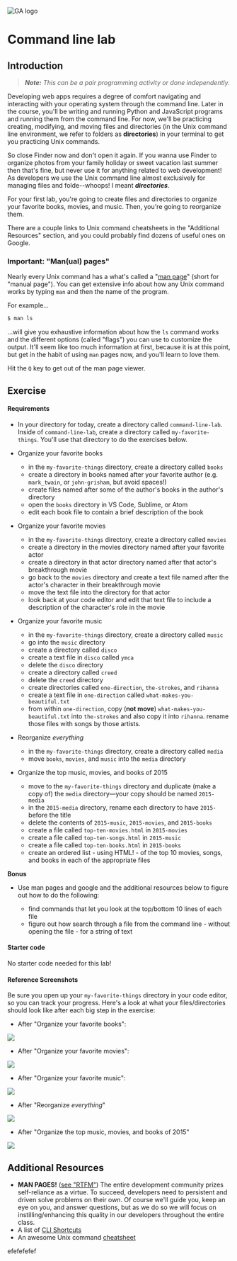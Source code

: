 ![GA logo](https://camo.githubusercontent.com/6ce15b81c1f06d716d753a61f5db22375fa684da/68747470733a2f2f67612d646173682e73332e616d617a6f6e6177732e636f6d2f70726f64756374696f6e2f6173736574732f6c6f676f2d39663838616536633963333837313639306533333238306663663535376633332e706e67)

# Command line lab

## Introduction

> ***Note:*** _This can be a pair programming activity or done independently._

Developing web apps requires a degree of comfort navigating and interacting with your operating system through the command line. Later in the course, you'll be writing and running Python and JavaScript programs and running them from the command line.  For now, we'll be practicing creating, modifying, and moving files and directories (in the Unix command line environment, we refer to folders as **directories**) in your terminal to get you practicing Unix commands. 

So close Finder now and don't open it again.  If you wanna use Finder to organize photos from your family holiday or sweet vacation last summer then that's fine, but never use it for anything related to web development!  As developers we use the Unix command line almost exclusively for managing files and folde--whoops! I meant ***directories***.  

For your first lab, you're going to create files and directories to organize your favorite books, movies, and music. Then, you're going to reorganize them.

There are a couple links to Unix command cheatsheets in the "Additional Resources" section, and you could probably find dozens of useful ones on Google.

### Important: "Man(ual) pages" 

Nearly every Unix command has a what's called a "[man page](https://en.wikipedia.org/wiki/Man_page)" (short for "manual page").  You can get extensive info about how any Unix command works by typing `man` and then the name of the program. 

For example...

```bash
$ man ls
```

...will give you exhaustive information about how the `ls` command works and the different options (called "flags") you can use to customize the output.  It'll seem like too much information at first, because it is at this point, but get in the habit of using `man` pages now, and you'll learn to love them.

Hit the `Q` key to get out of the man page viewer.


## Exercise

#### Requirements

- In your directory for today, create a directory called `command-line-lab`. Inside of `command-line-lab`, create a directory called `my-favorite-things`. You'll use that directory to do the exercises below.

- Organize your favorite books
  - in the `my-favorite-things` directory, create a directory called `books`
  - create a directory in books named after your favorite author (e.g. `mark_twain`, or `john-grisham`, but avoid spaces!)
  - create files named after some of the author's books in the author's directory
  - open the `books` directory in VS Code, Sublime, or Atom
  - edit each book file to contain a brief description of the book


- Organize your favorite movies

  - in the `my-favorite-things` directory, create a directory called `movies`
  - create a directory in the movies directory named after your favorite actor
  - create a directory in that actor directory named after that actor's breakthrough movie
  - go back to the `movies` directory and create a text file named after the actor's character in their breakthrough movie
  - move the text file into the directory for that actor
  - look back at your code editor and edit that text file to include a description of the character's role in the movie


- Organize your favorite music

  - in the `my-favorite-things` directory, create a directory called `music`
  - go into the `music` directory
  - create a directory called `disco`
  - create a text file in `disco` called `ymca`
  - delete the `disco` directory
  - create a directory called `creed`
  - delete the `creed` directory
  - create directories called `one-direction`, `the-strokes`, and `rihanna`
  - create a text file in `one-direction` called `what-makes-you-beautiful.txt`
  - from within `one-direction`, copy (**not move**) `what-makes-you-beautiful.txt` into `the-strokes` and also copy it into `rihanna`. rename those files with songs by those artists.


- Reorganize _everything_

  - in the `my-favorite-things` directory, create a directory called `media`
  - move `books`, `movies`, and `music` into the `media` directory


- Organize the top music, movies, and books of 2015

  - move to the `my-favorite-things` directory and duplicate (make a copy of) the `media` directory—your copy should be named `2015-media`
  - in the `2015-media` directory, rename each directory to have `2015-` before the title
  - delete the contents of `2015-music`, `2015-movies`, and `2015-books`
  - create a file called `top-ten-movies.html` in `2015-movies`
  - create a file called `top-ten-songs.html` in `2015-music`
  - create a file called `top-ten-books.html` in `2015-books`
  - create an ordered list - using HTML! - of the top 10 movies, songs, and books in each of the appropriate files

**Bonus**

- Use man pages and google and the additional resources below to figure out how to do the following:

  - find commands that let you look at the top/bottom 10 lines of each file
  - figure out how search through a file from the command line - without opening the file - for a string of text

#### Starter code

No starter code needed for this lab!

#### Reference Screenshots

Be sure you open up your `my-favorite-things` directory in your code editor, so you can track your progress. Here's a look at what your files/directories should look like after each big step in the exercise:

- After "Organize your favorite books":

![](https://i.imgur.com/ySAjOeO.png)

- After "Organize your favorite movies":

![](https://i.imgur.com/h8WcyVE.png)

- After "Organize your favorite music":

![](https://i.imgur.com/T4E3eAg.png)

- After "Reorganize _everything_"

![](https://i.imgur.com/GEoIps9.png)

- After "Organize the top music, movies, and books of 2015"

![](https://i.imgur.com/EM2m8mL.png)


## Additional Resources

- **MAN PAGES!** ([see "RTFM"](https://en.wikipedia.org/wiki/RTFM)) The entire development community prizes self-reliance as a virtue. To succeed, developers need to persistent and driven solve problems on their own. Of course we'll guide you, keep an eye on you, and answer questions, but as we do so we will focus on instilling/enhancing this quality in our developers throughout the entire class.
- A list of [CLI Shortcuts](https://gist.github.com/alexpchin/01caa027b825d5f98871)
- An awesome Unix command [cheatsheet](https://github.com/veltman/clmystery/blob/master/cheatsheet.md)

efefefefef